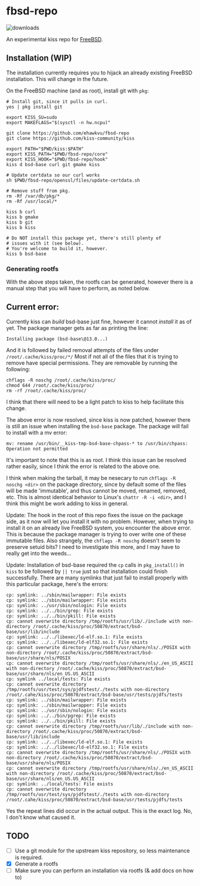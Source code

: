 # fbsd-repo

![downloads](https://img.shields.io/github/downloads/ehawkvu/fbsd-repo/total.svg)

An experimental kiss repo for [FreeBSD](https://freebsd.org).

## Installation (WIP)

The installation currently requires you to hijack an already existing
FreeBSD installation. This will change in the future.

On the FreeBSD machine (and as root), install git with `pkg`:

```shell
# Install git, since it pulls in curl.
yes | pkg install git

export KISS_SU=sudo
export MAKEFLAGS="$(sysctl -n hw.ncpu)"

git clone https://github.com/ehawkvu/fbsd-repo
git clone https://github.com/kiss-community/kiss

export PATH="$PWD/kiss:$PATH"
export KISS_PATH="$PWD/fbsd-repo/core"
export KISS_HOOK="$PWD/fbsd-repo/hook"
kiss d bsd-base curl git gmake kiss

# Update certdata so our curl works
sh $PWD/fbsd-repo/openssl/files/update-certdata.sh

# Remove stuff from pkg.
rm -Rf /var/db/pkg/*
rm -Rf /usr/local/*

kiss b curl
kiss b gmake
kiss b git
kiss b kiss

# Do NOT install this package yet, there's still plenty of
# issues with it (see below).
# You're welcome to build it, however.
kiss b bsd-base
```

### Generating rootfs

With the above steps taken, the rootfs can be generated, however
there is a manual step that you will have to perform, as noted below.


## Current error:

Currently kiss can *build* bsd-base just fine, however it cannot *install* it as of yet.
The package manager gets as far as printing the line:
```
Installing package (bsd-base\@13.0...)
```
And it is followed by failed removal attempts of the files under `/root/.cache/kiss/proc/*/`
Most if not all of the files that it is trying to remove have special permissions.
They are removable by running the following:
```
chflags -R noschg /root/.cache/kiss/proc/
chmod 644 /root/.cache/kiss/proc/
rm -rf /root/.cache/kiss/proc/
```

I think that there will need to be a light patch to kiss to help facilitate this change.

The above error is now resolved, since kiss is now patched, however there is
still an issue when installing the `bsd-base` package.
The package will fail to install with a mv error:
```
mv: rename /usr/bin/__kiss-tmp-bsd-base-chpass-* to /usr/bin/chpass: Operation not permitted
```
It's important to note that this is as root. I think this issue can be
resolved rather easily, since I think the error is related to the above one.

I think when making the tarball, it may be nesecary to run `chflags -R noschg <dir>`
on the package directory, since by default some of the files will be made 'immutable',
and thus cannot be moved, renamed, removed, etc. This is almost identical behavior
to Linux's `chattr -R -i <dir>`, and I think this might be work adding to kiss in general.

Update:
The hook in the root of this repo fixes the issue on the package side, as it
now will let you install it with no problem. However, when trying to install
it on an already live FreeBSD system, you encounter the above error. This is
because the package manager is trying to over write one of these immutable
files. Also strangely, the `chflags -R noschg` doesn't seem to preserve setuid
bits? I need to investigate this more, and I may have to really get into the
weeds...

Update:
Installation of bsd-base required the `cp` calls in `pkg_install()` in `kiss` to be followed by `|| true` just so that installation could finish successfully. There are many symlinks that just fail to install properly with this particular package, here's the errors:

```
cp: symlink: ../sbin/mailwrapper: File exists
cp: symlink: ../sbin/mailwrapper: File exists
cp: symlink: ../usr/sbin/nologin: File exists
cp: symlink: ../../bin/grep: File exists
cp: symlink: ../../bin/pkill: File exists
cp: cannot overwrite directory /tmp/rootfs/usr/lib/./include with non-directory /root/.cache/kiss/proc/50870/extract/bsd-base/usr/lib/include
cp: symlink: ../../libexec/ld-elf.so.1: File exists
cp: symlink: ../../libexec/ld-elf32.so.1: File exists
cp: cannot overwrite directory /tmp/rootfs/usr/share/nls/./POSIX with non-directory /root/.cache/kiss/proc/50870/extract/bsd-base/usr/share/nls/POSIX
cp: cannot overwrite directory /tmp/rootfs/usr/share/nls/./en_US_ASCII with non-directory /root/.cache/kiss/proc/50870/extract/bsd-base/usr/share/nls/en_US.US_ASCII
cp: symlink ../local/tests: File exists
cp: cannot overwrite directory /tmp/rootfs/usr/test/sys/pjdfstest/./tests with non-directory /root/.cahe/kiss/proc/50870/extract/bsd-base/usr/tests/pjdfs/tests
cp: symlink: ../sbin/mailwrapper: File exists
cp: symlink: ../sbin/mailwrapper: File exists
cp: symlink: ../usr/sbin/nologin: File exists
cp: symlink: ../../bin/pgrep: File exists
cp: symlink: ../../bin/pkill: File exists
cp: cannot overwrite directory /tmp/rootfs/usr/lib/./include with non-directory /root/.cache/kiss/proc/50870/extract/bsd-base/usr/lib/include
cp: symlink: ../../libexec/ld-elf.so.1: File exists
cp: symlink: ../../libexec/ld-elf32.so.1: File exists
cp: cannot overwrite directory /tmp/rootfs/usr/share/nls/./POSIX with non-directory /root/.cache/kiss/proc/50870/extract/bsd-base/usr/share/nls/POSIX
cp: cannot overwrite directory /tmp/rootfs/usr/share/nls/./en_US_ASCII with non-directory /root/.cache/kiss/proc/50870/extract/bsd-base/usr/share/nls/en_US.US_ASCII
cp: symlink: ../local/tests: File exists
cp: cannot overwrite directory /tmp/rootfs/usr/test/sys/pjdfstest/./tests with non-directory /root/.cahe/kiss/proc/50870/extract/bsd-base/usr/tests/pjdfs/tests
```

Yes the repeat lines did occur in the actual output. This is
the exact log. No, I don't know what caused it.


## TODO
* [ ] Use a git module for the upstream kiss repository, so less maintenance is required.
* [x] Generate a rootfs
* [ ] Make sure you can perform an installation via rootfs (& add docs on how to)
